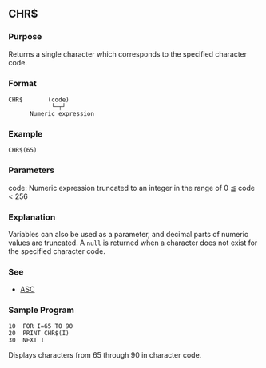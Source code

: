## CHR$

### Purpose
Returns a single character which corresponds to the specified character code.

### Format
```basic
CHR$       (code)
            └─┬┘
      Numeric expression
```

### Example
```basic
CHR$(65)
```

### Parameters
code: Numeric expression truncated to an integer in the range of
0 ≦ code < 256

### Explanation
Variables can also be used as a parameter, and decimal parts of numeric
values are truncated. A `null` is returned when a character does not 
exist for the specified character code.

### See
 - [ASC](ASC.md)

### Sample Program
```basic
10  FOR I=65 TO 90
20  PRINT CHR$(I)
30  NEXT I
```
Displays characters from 65 through 90 in character code.

